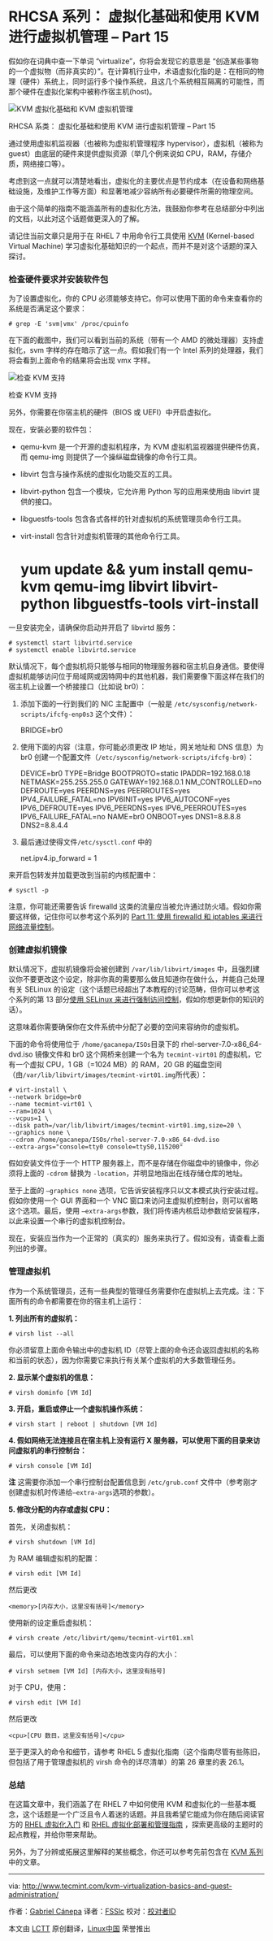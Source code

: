 RHCSA 系列： 虚拟化基础和使用 KVM 进行虚拟机管理 – Part 15
================================================================================
假如你在词典中查一下单词 “virtualize”，你将会发现它的意思是 “创造某些事物的一个虚拟物（而非真实的）”。在计算机行业中，术语虚拟化指的是：在相同的物理（硬件）系统上，同时运行多个操作系统，且这几个系统相互隔离的可能性，而那个硬件在虚拟化架构中被称作宿主机(host)。

![KVM 虚拟化基础和 KVM 虚拟机管理](http://www.tecmint.com/wp-content/uploads/2015/06/RHCSA-Part15.png)

RHCSA 系类： 虚拟化基础和使用 KVM 进行虚拟机管理 – Part 15

通过使用虚拟机监视器（也被称为虚拟机管理程序 hypervisor），虚拟机（被称为 guest）由底层的硬件来提供虚拟资源（举几个例来说如 CPU，RAM，存储介质，网络接口等）。

考虑到这一点就可以清楚地看出，虚拟化的主要优点是节约成本（在设备和网络基础设施，及维护工作等方面）和显著地减少容纳所有必要硬件所需的物理空间。

由于这个简单的指南不能涵盖所有的虚拟化方法，我鼓励你参考在总结部分中列出的文档，以此对这个话题做更深入的了解。

请记住当前文章只是用于在 RHEL 7 中用命令行工具使用 [KVM][1] (Kernel-based Virtual Machine) 学习虚拟化基础知识的一个起点，而并不是对这个话题的深入探讨。

### 检查硬件要求并安装软件包 ###

为了设置虚拟化，你的 CPU 必须能够支持它。你可以使用下面的命令来查看你的系统是否满足这个要求：

    # grep -E 'svm|vmx' /proc/cpuinfo

在下面的截图中，我们可以看到当前的系统（带有一个 AMD 的微处理器）支持虚拟化，svm 字样的存在暗示了这一点。假如我们有一个 Intel 系列的处理器，我们将会看到上面命令的结果将会出现 vmx 字样。

![检查 KVM 支持](http://www.tecmint.com/wp-content/uploads/2015/06/Check-KVM-Support.png)

检查 KVM 支持

另外，你需要在你宿主机的硬件（BIOS 或 UEFI）中开启虚拟化。

现在，安装必要的软件包：

- qemu-kvm 是一个开源的虚拟机程序，为 KVM 虚拟机监视器提供硬件仿真，而 qemu-img 则提供了一个操纵磁盘镜像的命令行工具。
- libvirt 包含与操作系统的虚拟化功能交互的工具。
- libvirt-python 包含一个模块，它允许用 Python 写的应用来使用由 libvirt 提供的接口。
- libguestfs-tools 包含各式各样的针对虚拟机的系统管理员命令行工具。
- virt-install 包含针对虚拟机管理的其他命令行工具。


    # yum update && yum install qemu-kvm qemu-img libvirt libvirt-python libguestfs-tools virt-install

一旦安装完全，请确保你启动并开启了 libvirtd 服务：

    # systemctl start libvirtd.service
    # systemctl enable libvirtd.service

默认情况下，每个虚拟机将只能够与相同的物理服务器和宿主机自身通信。要使得虚拟机能够访问位于局域网或因特网中的其他机器，我们需要像下面这样在我们的宿主机上设置一个桥接接口（比如说 br0）：

1. 添加下面的一行到我们的 NIC 主配置中（一般是 `/etc/sysconfig/network-scripts/ifcfg-enp0s3` 这个文件）：

    BRIDGE=br0

2. 使用下面的内容（注意，你可能必须更改 IP 地址，网关地址和 DNS 信息）为 br0 创建一个配置文件（`/etc/sysconfig/network-scripts/ifcfg-br0`）：


    DEVICE=br0
    TYPE=Bridge
    BOOTPROTO=static
    IPADDR=192.168.0.18
    NETMASK=255.255.255.0
    GATEWAY=192.168.0.1
    NM_CONTROLLED=no
    DEFROUTE=yes
    PEERDNS=yes
    PEERROUTES=yes
    IPV4_FAILURE_FATAL=no
    IPV6INIT=yes
    IPV6_AUTOCONF=yes
    IPV6_DEFROUTE=yes
    IPV6_PEERDNS=yes
    IPV6_PEERROUTES=yes
    IPV6_FAILURE_FATAL=no
    NAME=br0
    ONBOOT=yes
    DNS1=8.8.8.8
    DNS2=8.8.4.4

3. 最后通过使得文件`/etc/sysctl.conf` 中的

    net.ipv4.ip_forward = 1

来开启包转发并加载更改到当前的内核配置中：

    # sysctl -p

注意，你可能还需要告诉 firewalld 这类的流量应当被允许通过防火墙。假如你需要这样做，记住你可以参考这个系列的 [Part 11: 使用 firewalld 和 iptables 来进行网络流量控制][2]。

### 创建虚拟机镜像 ###

默认情况下，虚拟机镜像将会被创建到 `/var/lib/libvirt/images` 中，且强烈建议你不要更改这个设定，除非你真的需要那么做且知道你在做什么，并能自己处理有关 SELinux 的设定（这个话题已经超出了本教程的讨论范畴，但你可以参考这个系列的第 13 部分[使用 SELinux 来进行强制访问控制][3]，假如你想更新你的知识的话）。

这意味着你需要确保你在文件系统中分配了必要的空间来容纳你的虚拟机。

下面的命令将使用位于 `/home/gacanepa/ISOs`目录下的 rhel-server-7.0-x86_64-dvd.iso 镜像文件和 br0 这个网桥来创建一个名为 `tecmint-virt01` 的虚拟机，它有一个虚拟 CPU，1 GB（=1024 MB）的 RAM，20 GB 的磁盘空间（由`/var/lib/libvirt/images/tecmint-virt01.img`所代表）：


    # virt-install \
    --network bridge=br0
    --name tecmint-virt01 \
    --ram=1024 \
    --vcpus=1 \
    --disk path=/var/lib/libvirt/images/tecmint-virt01.img,size=20 \
    --graphics none \
    --cdrom /home/gacanepa/ISOs/rhel-server-7.0-x86_64-dvd.iso
    --extra-args="console=tty0 console=ttyS0,115200"

假如安装文件位于一个 HTTP 服务器上，而不是存储在你磁盘中的镜像中，你必须将上面的 `-cdrom` 替换为 `-location`，并明显地指出在线存储仓库的地址。

至于上面的 `–graphics none` 选项，它告诉安装程序只以文本模式执行安装过程。假如你使用一个 GUI 界面和一个 VNC 窗口来访问主虚拟机控制台，则可以省略这个选项。最后，使用 `–extra-args`参数，我们将传递内核启动参数给安装程序，以此来设置一个串行的虚拟机控制台。

现在，安装应当作为一个正常的（真实的）服务来执行了。假如没有，请查看上面列出的步骤。

### 管理虚拟机 ###

作为一个系统管理员，还有一些典型的管理任务需要你在虚拟机上去完成。注：下面所有的命令都需要在你的宿主机上运行：

**1. 列出所有的虚拟机：**

    # virsh list --all

你必须留意上面命令输出中的虚拟机 ID（尽管上面的命令还会返回虚拟机的名称和当前的状态），因为你需要它来执行有关某个虚拟机的大多数管理任务。

**2. 显示某个虚拟机的信息：**

    # virsh dominfo [VM Id]

**3. 开启，重启或停止一个虚拟机操作系统：**

    # virsh start | reboot | shutdown [VM Id]

**4. 假如网络无法连接且在宿主机上没有运行 X 服务器，可以使用下面的目录来访问虚拟机的串行控制台：**

    # virsh console [VM Id]

**注** 这需要你添加一个串行控制台配置信息到 `/etc/grub.conf` 文件中（参考刚才创建虚拟机时传递给`–extra-args`选项的参数）。

**5. 修改分配的内存或虚拟 CPU：**

首先，关闭虚拟机：

    # virsh shutdown [VM Id]

为 RAM 编辑虚拟机的配置：

    # virsh edit [VM Id]

然后更改

    <memory>[内存大小，这里没有括号]</memory>

使用新的设定重启虚拟机：

    # virsh create /etc/libvirt/qemu/tecmint-virt01.xml

最后，可以使用下面的命令来动态地改变内存的大小：

    # virsh setmem [VM Id] [内存大小，这里没有括号]

对于 CPU，使用：

    # virsh edit [VM Id]

然后更改

    <cpu>[CPU 数目，这里没有括号]</cpu>

至于更深入的命令和细节，请参考 RHEL 5 虚拟化指南（这个指南尽管有些陈旧，但包括了用于管理虚拟机的 virsh 命令的详尽清单）的第 26 章里的表 26.1。

### 总结 ###

在这篇文章中，我们涵盖了在 RHEL 7 中如何使用 KVM 和虚拟化的一些基本概念，这个话题是一个广泛且令人着迷的话题。并且我希望它能成为你在随后阅读官方的 [RHEL 虚拟化入门][4] 和 [RHEL 虚拟化部署和管理指南][5] ，探索更高级的主题时的起点教程，并给你带来帮助。

另外，为了分辨或拓展这里解释的某些概念，你还可以参考先前包含在 [KVM 系列][6] 中的文章。

--------------------------------------------------------------------------------

via: http://www.tecmint.com/kvm-virtualization-basics-and-guest-administration/

作者：[Gabriel Cánepa][a]
译者：[FSSlc](https://github.com/FSSlc)
校对：[校对者ID](https://github.com/校对者ID)

本文由 [LCTT](https://github.com/LCTT/TranslateProject) 原创翻译，[Linux中国](https://linux.cn/) 荣誉推出

[a]:http://www.tecmint.com/author/gacanepa/
[1]:http://www.linux-kvm.org/page/Main_Page
[2]:http://www.tecmint.com/firewalld-vs-iptables-and-control-network-traffic-in-firewall/
[3]:http://www.tecmint.com/selinux-essentials-and-control-filesystem-access/
[4]:https://access.redhat.com/documentation/en-US/Red_Hat_Enterprise_Linux/7/html/Virtualization_Getting_Started_Guide/index.html
[5]:https://access.redhat.com/documentation/en-US/Red_Hat_Enterprise_Linux/7/html/Virtualization_Deployment_and_Administration_Guide/index.html
[6]:http://www.tecmint.com/install-and-configure-kvm-in-linux/

